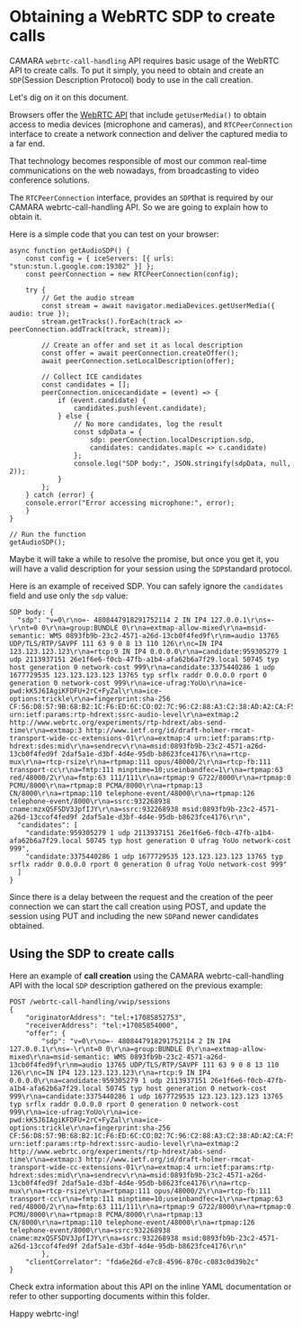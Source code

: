 # Obtaining a WebRTC SDP to create calls

CAMARA `webrtc-call-handling` API requires basic usage of the WebRTC API to create
calls. To put it simply, you need to obtain and create an `SDP`(Session Description
Protocol) body to use in the call creation.

Let's dig on it on this document.

Browsers offer the [WebRTC API](https://developer.mozilla.org/en-US/docs/Web/API/WebRTC_API)
that include `getUserMedia()` to obtain access to media devices (microphone and
cameras), and `RTCPeerConnection` interface to create a network connection and
deliver the captured media to a far end.

That technology becomes responsible of most our common real-time communications on
the web nowadays, from broadcasting to video conference solutions.

The `RTCPeerConnection` interface, provides an `SDP`that is required by our CAMARA
webrtc-call-handling API. So we are going to explain how to obtain it.

Here is a simple code that you can test on your browser:

```
async function getAudioSDP() {
    const config = { iceServers: [{ urls: "stun:stun.l.google.com:19302" }] };
    const peerConnection = new RTCPeerConnection(config);

    try {
        // Get the audio stream
        const stream = await navigator.mediaDevices.getUserMedia({ audio: true });
        stream.getTracks().forEach(track => peerConnection.addTrack(track, stream));

        // Create an offer and set it as local description
        const offer = await peerConnection.createOffer();
        await peerConnection.setLocalDescription(offer);

        // Collect ICE candidates
        const candidates = [];
        peerConnection.onicecandidate = (event) => {
            if (event.candidate) {
                candidates.push(event.candidate);
            } else {
                // No more candidates, log the result
                const sdpData = {
                    sdp: peerConnection.localDescription.sdp,
                    candidates: candidates.map(c => c.candidate)
                };
                console.log("SDP body:", JSON.stringify(sdpData, null, 2));
            }
        };
    } catch (error) {
    console.error("Error accessing microphone:", error);
    }
}

// Run the function
getAudioSDP();
```

Maybe it will take a while to resolve the promise, but once you get it, you will
have a valid description for your session using the `SDP`standard
protocol.

Here is an example of received SDP. You can safely ignore the `candidates` field
and use only the `sdp` value:

```
SDP body: {
  "sdp": "v=0\r\no=- 4808447918291752114 2 IN IP4 127.0.0.1\r\ns=-\r\nt=0 0\r\na=group:BUNDLE 0\r\na=extmap-allow-mixed\r\na=msid-semantic: WMS 0893fb9b-23c2-4571-a26d-13cb0f4fed9f\r\nm=audio 13765 UDP/TLS/RTP/SAVPF 111 63 9 0 8 13 110 126\r\nc=IN IP4 123.123.123.123\r\na=rtcp:9 IN IP4 0.0.0.0\r\na=candidate:959305279 1 udp 2113937151 26e1f6e6-f0cb-47fb-a1b4-afa62b6a7f29.local 50745 typ host generation 0 network-cost 999\r\na=candidate:3375440286 1 udp 1677729535 123.123.123.123 13765 typ srflx raddr 0.0.0.0 rport 0 generation 0 network-cost 999\r\na=ice-ufrag:YoUo\r\na=ice-pwd:kK5J6IAgiKFDFU+2rC+FyZal\r\na=ice-options:trickle\r\na=fingerprint:sha-256 CF:56:D8:57:9B:68:B2:1C:F6:ED:6C:CO:02:7C:96:C2:88:A3:C2:38:AD:A2:CA:F5:0D:47:BB:81:74:7B:75:17\r\na=setup:actpass\r\na=mid:0\r\na=extmap:1 urn:ietf:params:rtp-hdrext:ssrc-audio-level\r\na=extmap:2 http://www.webrtc.org/experiments/rtp-hdrext/abs-send-time\r\na=extmap:3 http://www.ietf.org/id/draft-holmer-rmcat-transport-wide-cc-extensions-01\r\na=extmap:4 urn:ietf:params:rtp-hdrext:sdes:mid\r\na=sendrecv\r\na=msid:0893fb9b-23c2-4571-a26d-13cb0f4fed9f 2daf5a1e-d3bf-4d4e-95db-b8623fce4176\r\na=rtcp-mux\r\na=rtcp-rsize\r\na=rtpmap:111 opus/48000/2\r\na=rtcp-fb:111 transport-cc\r\na=fmtp:111 minptime=10;useinbandfec=1\r\na=rtpmap:63 red/48000/2\r\na=fmtp:63 111/111\r\na=rtpmap:9 G722/8000\r\na=rtpmap:0 PCMU/8000\r\na=rtpmap:8 PCMA/8000\r\na=rtpmap:13 CN/8000\r\na=rtpmap:110 telephone-event/48000\r\na=rtpmap:126 telephone-event/8000\r\na=ssrc:932268938 cname:mzxQSFSDV3JpfIJY\r\na=ssrc:932268938 msid:0893fb9b-23c2-4571-a26d-13ccof4fed9f 2daf5a1e-d3bf-4d4e-95db-b8623fce4176\r\n",
  "candidates": [
    "candidate:959305279 1 udp 2113937151 26e1f6e6-f0cb-47fb-a1b4-afa62b6a7f29.local 50745 typ host generation 0 ufrag YoUo network-cost 999",
    "candidate:3375440286 1 udp 1677729535 123.123.123.123 13765 typ srflx raddr 0.0.0.0 rport 0 generation 0 ufrag YoUo network-cost 999"
  ]
}
```

Since there is a delay between the request and the creation of the peer connection
we can start the call creation using POST, and update the session using PUT and
including the new `SDP`and newer candidates obtained.

## Using the SDP to create calls

Here an example of **call creation** using the CAMARA webrtc-call-handling API
with the local `SDP` description gathered on the previous example:

```
POST /webrtc-call-handling/vwip/sessions
{
    "originatorAddress": "tel:+17085852753",
    "receiverAddress": "tel:+17085854000",
    "offer": {
        "sdp": "v=0\r\no=- 4808447918291752114 2 IN IP4 127.0.0.1\r\ns=-\r\nt=0 0\r\na=group:BUNDLE 0\r\na=extmap-allow-mixed\r\na=msid-semantic: WMS 0893fb9b-23c2-4571-a26d-13cb0f4fed9f\r\nm=audio 13765 UDP/TLS/RTP/SAVPF 111 63 9 0 8 13 110 126\r\nc=IN IP4 123.123.123.123\r\na=rtcp:9 IN IP4 0.0.0.0\r\na=candidate:959305279 1 udp 2113937151 26e1f6e6-f0cb-47fb-a1b4-afa62b6a7f29.local 50745 typ host generation 0 network-cost 999\r\na=candidate:3375440286 1 udp 1677729535 123.123.123.123 13765 typ srflx raddr 0.0.0.0 rport 0 generation 0 network-cost 999\r\na=ice-ufrag:YoUo\r\na=ice-pwd:kK5J6IAgiKFDFU+2rC+FyZal\r\na=ice-options:trickle\r\na=fingerprint:sha-256 CF:56:D8:57:9B:68:B2:1C:F6:ED:6C:CO:02:7C:96:C2:88:A3:C2:38:AD:A2:CA:F5:0D:47:BB:81:74:7B:75:17\r\na=setup:actpass\r\na=mid:0\r\na=extmap:1 urn:ietf:params:rtp-hdrext:ssrc-audio-level\r\na=extmap:2 http://www.webrtc.org/experiments/rtp-hdrext/abs-send-time\r\na=extmap:3 http://www.ietf.org/id/draft-holmer-rmcat-transport-wide-cc-extensions-01\r\na=extmap:4 urn:ietf:params:rtp-hdrext:sdes:mid\r\na=sendrecv\r\na=msid:0893fb9b-23c2-4571-a26d-13cb0f4fed9f 2daf5a1e-d3bf-4d4e-95db-b8623fce4176\r\na=rtcp-mux\r\na=rtcp-rsize\r\na=rtpmap:111 opus/48000/2\r\na=rtcp-fb:111 transport-cc\r\na=fmtp:111 minptime=10;useinbandfec=1\r\na=rtpmap:63 red/48000/2\r\na=fmtp:63 111/111\r\na=rtpmap:9 G722/8000\r\na=rtpmap:0 PCMU/8000\r\na=rtpmap:8 PCMA/8000\r\na=rtpmap:13 CN/8000\r\na=rtpmap:110 telephone-event/48000\r\na=rtpmap:126 telephone-event/8000\r\na=ssrc:932268938 cname:mzxQSFSDV3JpfIJY\r\na=ssrc:932268938 msid:0893fb9b-23c2-4571-a26d-13ccof4fed9f 2daf5a1e-d3bf-4d4e-95db-b8623fce4176\r\n"
        },
    "clientCorrelator": "fda6e26d-e7c8-4596-870c-c083c0d39b2c"
}
```

Check extra information about this API on the inline YAML documentation or refer
to other supporting documents within this folder.

Happy webrtc-ing!

